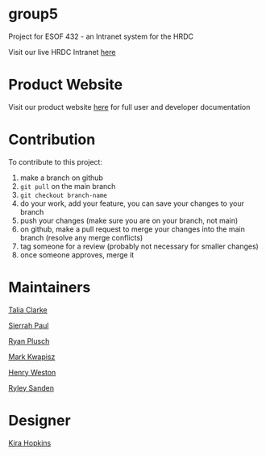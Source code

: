 # group5
Project for ESOF 432 - an Intranet system for the HRDC


Visit our live HRDC Intranet [here](https://repo5-rho.vercel.app/)

# Product Website 

Visit our product website [here](https://423s25.github.io/repo5/) for full user and developer documentation

# Contribution

To contribute to this project:

1. make a branch on github
2. `git pull` on the main branch
3. `git checkout branch-name`
4. do your work, add your feature, you can save your changes to your branch
5. push your changes (make sure you are on your branch, not main)
6. on github, make a pull request to merge your changes into the main branch (resolve any merge conflicts)
7. tag someone for a review (probably not necessary for smaller changes)
8. once someone approves, merge it



# Maintainers

[Talia Clarke](https://github.com/taliaiclarke)

[Sierrah Paul](https://github.com/SierrahPaul)

[Ryan Plusch](https://github.com/Pluschious)

[Mark Kwapisz](https://github.com/Markwapisz)

[Henry Weston](https://github.com/henrywatson11)

[Ryley Sanden](https://github.com/ryleysanden)

# Designer

[Kira Hopkins](https://github.com/KiraHopkins)


